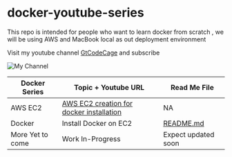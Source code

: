 # docker-youtube-series
This repo is intended for people who want to learn docker from scratch , we will be using AWS and MacBook local as out deployment environment

Visit my youtube channel [GtCodeCage](https://www.youtube.com/channel/UCbtpE4JlXiMH-uYtE-5p_6A) and subscribe

![My Channel]([Youtube-Banner.jpg](https://github.com/gdwntheophilus/docker-youtube-series/blob/main/Youtube-Banner.png))

| Docker Series | Topic + Youtube URL | Read Me File
| ------ | ------ | ---|
| AWS EC2 | [AWS EC2 creation for docker installation](https://www.youtube.com/watch?v=-xIQZPq0XDc&t=146s) | NA
| Docker | Install Docker on EC2 |  [README.md](https://github.com/gdwntheophilus/docker-youtube-series/tree/main/series-01-install-docker-on-ec2)
| More Yet to come | Work In-Progress | Expect updated soon
